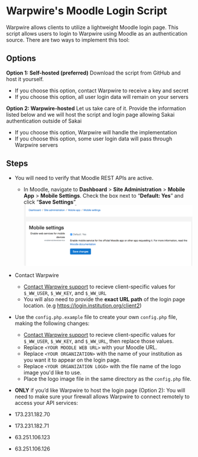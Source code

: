 # Warpwire's Moodle Login Script

Warpwire allows clients to utilize a lightweight Moodle login page. This script allows users to login to Warpwire using Moodle as an authentication source. There are two ways to implement this tool:

## Options
**Option 1: Self-hosted (preferred)** 
Download the script from GitHub and host it yourself.
  - If you choose this option, contact Warpwire to receive a key and secret
  - If you choose this option, all user login data will remain on your servers

**Option 2: Warpwire-hosted**
Let us take care of it. 
Provide the information listed below and we will host the script and login page allowing Sakai authentication outside of Sakai
  - If you choose this option, Warpwire will handle the implementation
  - If you choose this option, some user login data will pass through Warpwire servers

## Steps
* You will need to verify that Moodle REST APIs are active.
   * In Moodle, navigate to **Dashboard** > **Site Administration** > **Mobile App** > **Mobile Settings**. Check the box next to “**Default: Yes**” and click “**Save Settings**” 
	 ![Image of Moodle Setting](
        https://raw.githubusercontent.com/warpwire/warpwire-moodle-login/master/moodle-mobile-settings.png)
   
* Contact Warpwire 
	* [Contact Warpwire support](mailto:support@warpwire.net) to recieve client-specific values for `$_WW_USER`, `$_WW_KEY`, and `$_WW_URL`
	*	You will also need to provide the **exact URL path** of the login page location. (e.g https://login.institution.org/client2)
	
* Use the `config.php.example` file to create your own `config.php` file, making the following changes:
	* [Contact Warpwire support](mailto:support@warpwire.net) to recieve client-specific values for `$_WW_USER`, `$_WW_KEY`, and `$_WW_URL`, then replace those values. 
	* Replace `<YOUR MOODLE WEB URL>` with your Moodle URL. 
	* Replace `<YOUR ORGANIZATION>` with the name of your institution as you want it to appear on the login page. 
	* Replace `<YOUR ORGANIZATION LOGO>` with the file name of the logo image you'd like to use. 
  * Place the logo image file in the same directory as the `config.php` file.

*	__ONLY__ if you’d like Warpwire to host the login page (Option 2): You will need to make sure your firewall allows Warpwire to connect remotely to access your API services:
  * 173.231.182.70
  * 173.231.182.71
  * 63.251.106.123
  * 63.251.106.126


